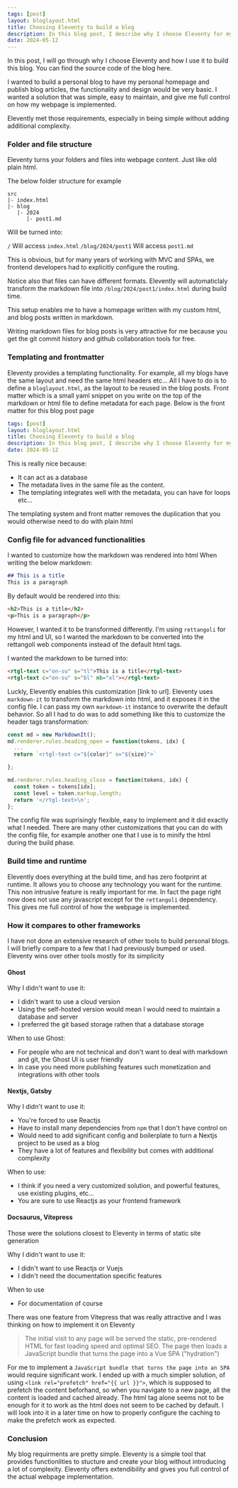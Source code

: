 ```yaml
---
tags: [post]
layout: bloglayout.html
title: Choosing Eleventy to build a blog
description: In this blog post, I describe why I choose Eleventy for my blog. Eleventy is tool that provides essential features to build a blog without introducing significant complexity.
date: 2024-05-12
---
```


In this post, I will go through why I choose Eleventy and how I use it to build this blog.
You can find the source code of the blog here.

I wanted to build a personal blog to have my personal homepage and publish blog articles, the functionality and design would be very basic. I wanted a solution that was simple, easy to maintain, and give me full control on how my webpage is implemented.

Elevently met those requirements, especially in being simple without adding additional complexity.

### Folder and file structure

Eleventy turns your folders and files into webpage content. Just like old plain html.

The below folder structure for example
```
src
|- index.html
|- blog
   |- 2024
      |- post1.md
```
Will be turned into:

`/` Will access `index.html`
`/blog/2024/post1` Will access `post1.md`

This is obvious, but for many years of working with MVC and SPAs, we frontend developers had to explicitly configure the routing. 

Notice also that files can have different formats. Elevently will automaticlaly transform the markdown file into `/blog/2024/post1/index.html` during build time.

This setup enables me to have a homepage written with my custom html, and blog posts written in markdown.

Writing markdown files for blog posts is very attractive for me because you get the git commit history and github collaboration tools for free.

### Templating and frontmatter

Eleventy provides a templating functionality. For example, all my blogs have the same layout and need the same html headers etc... All I have to do is to define a `bloglayout.html`, as the layout to be reused in the blog posts.
Front matter which is a small yaml snippet on you write on the top of the markdown or html file to define metadata for each page.
Below is the front matter for this blog post page

```yaml
tags: [post]
layout: bloglayout.html
title: Choosing Eleventy to build a blog
description: In this blog post, I describe why I choose Eleventy for my blog. Eleventy is tool that provides essential features to build a blog without introducing significant complexity.
date: 2024-05-12
```

This is really nice because:
* It can act as a database
* The metadata lives in the same file as the content.
* The templating integrates well with the metadata, you can have for loops etc...

The templating system and front matter removes the duplication that you would otherwise need to do with plain html

### Config file for advanced functionalities

I wanted to customize how the markdown was rendered into html
When writing the below markdown:

```md
## This is a title
This is a paragraph
```

By default would be rendered into this:
```html
<h2>This is a title</h2>
<p>This is a paragraph</p>
```

However, I wanted it to be transformed differently. I'm using `rettangoli` for my html and UI, so I wanted the markdown to be converted into the rettangoli web components instead of the default html tags.

I wanted the markdown to be turned into:
```html
<rtgl-text c="on-su" s="tl">This is a title</rtgl-text>
<rtgl-text c="on-su" s="bl" mb="xl"></rtgl-text>
```

Luckly, Elevently enables this customization [link to url]. Eleventy uses `markdown-it` to transform the markdown into html, and it exposes it in the config file. I can pass my own `markdown-it` instance to overwrite the default behavior.
So all I had to do was to add something like this to customize the header tags transformation:

```js
const md = new MarkdownIt();
md.renderer.rules.heading_open = function(tokens, idx) {
  ...
  return `<rtgl-text c="${color}" s="${size}">`

};

md.renderer.rules.heading_close = function(tokens, idx) {
  const token = tokens[idx];
  const level = token.markup.length;
  return '</rtgl-text>\n';
};
```

The config file was suprisingly flexible, easy to implement and it did exactly what I needed.
There are many other customizations that you can do with the config file, for example another one that I use is to minify the html during the build phase.

### Build time and runtime

Elevently does everything at the build time, and has zero footprint at runtime. It allows you to choose any technology you want for the runtime.
This non intrusive feature is really important for me. In fact the page right now does not use any javascript except for the `rettangoli` dependency. This gives me full control of how the webpage is implemented.

### How it compares to other frameworks

I have not done an extensive research of other tools to build personal blogs. I will briefly compare to a few that I had previously bumped or used.
Eleventy wins over other tools mostly for its simplicity

#### Ghost

Why I didn't want to use it:
* I didn't want to use a cloud version
* Using the self-hosted version would mean I would need to maintain a database and server
* I preferred the git based storage rathen that a database storage

When to use Ghost:
* For people who are not technical and don't want to deal with markdown and git, the Ghost UI is user friendly
* In case you need more publishing features such monetization and integrations with other tools

#### Nextjs, Gatsby

Why I didn't want to use it:
* You're forced to use Reactjs
* Have to install many dependencies from `npm` that I don't have control on
* Would need to add significant config and boilerplate to turn a Nextjs project to be used as a blog
* They have a lot of features and flexibility but comes with additional complexity

When to use:
* I think if you need a very customized solution, and powerful features, use existing plugins, etc... 
* You are sure to use Reactjs as your frontend framework

####  Docsaurus, Vitepress

Those were the solutions closest to Eleventy in terms of static site generation

Why I didn't want to use it:
* I didn't want to use Reactjs or Vuejs
* I didn't need the documentation specific features

When to use
* For documentation of course

There was one feature from Vitepress that was really attractive and I was thinking on how to implement it on Eleventy

> The initial visit to any page will be served the static, pre-rendered HTML for fast loading speed and optimal SEO. The page then loads a JavaScript bundle that turns the page into a Vue SPA ("hydration")

For me to implement a `JavaScript bundle that turns the page into an SPA` would require significant work.
I ended up with a much simpler solution, of using `<link rel="prefetch" href="{{ url }}">`, which is supposed to prefetch the content beforhand, so when you navigate to a new page, all the content is loaded and cached already. The html tag alone seems not to be enough for it to work as the html does not seem to be cached by default. I will look into it in a later time on how to properly configure the caching to make the prefetch work as expected.

### Conclusion

My blog requirments are pretty simple. Eleventy is a simple tool that provides functionlities to stucture and create your blog without introducing a lot of complexity. Eleventy offers extendibility and gives you full control of the actual webpage implementation.

